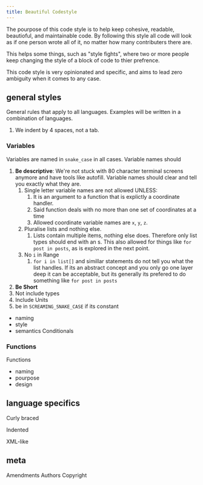 ```yaml
---
title: Beautiful Codestyle
---
```


The pourpose of this code style is to help keep cohesive, readable, beautioful, and maintainable code. By following this style all code will look as if one person wrote all of it, no matter how many contributers there are. 

This helps some things, such as "style fights", where two or more people keep changing the style of a block of code to thier prefrence.

This code style is very opinionated and specific, and aims to lead zero ambiguity when it comes to any case.

## general styles 

General rules that apply to all languages. Examples will be written in a combination of languages.

1. We indent by 4 spaces, not a tab. 

### Variables

Variables are named in `snake_case` in all cases. Variable names should

1. **Be descriptive**: We're not stuck with 80 character terminal screens anymore and have tools like autofill. Variable names should clear and tell you exactly what they are. 
    1. Single letter variable names are not allowed UNLESS: 
        1. It is an argument to a function that is explictly a coordinate handler. 
        2. Said function deals with no more than one set of coordinates at a time
        3. Allowed coordinate variable names are `x`, `y`, `z`. 
    2. Pluralise lists and nothing else. 
        1. Lists contain multiple items, nothing else does. Therefore only list types should end with an s. This also allowed for things like `for post in posts`, as is explored in the next point.
    3. No `i` in Range
        1. `for i in list[]` and simillar statements do not tell you what the list handles. If its an abstract concept and you only go one layer deep it can be acceptable, but its generally its prefered to do something like `for post in posts`
2. **Be Short**
3. Not include types 
4. Include Units
5. be in `SCREAMING_SNAKE_CASE` if its constant

- naming 
- style 
- semantics 
Conditionals 

### Functions

Functions 
- naming 
- pourpose 
- design 

## language specifics 

Curly braced 

Indented 

XML-like 

## meta 
Amendments 
Authors 
Copyright